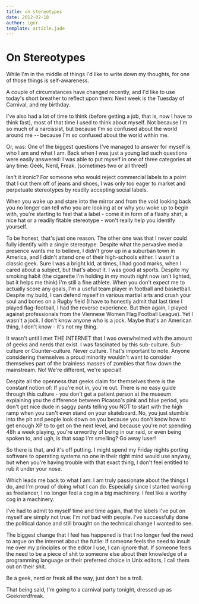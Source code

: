 ```yaml
---
title: on stereotypes
date: 2012-02-18
author: igor
template: article.jade
---
```


# On Stereotypes

While I'm in the middle of things I'd like to write down my thoughts, for one of those things is self-awareness.

A couple of circumstances have changed recently, and I'd like to use today's short breather to reflect upon them: Next week is the Tuesday of Carnival, and my birthday.

I've also had a lot of time to think (before getting a job, that is, now I have to think fast), most of that time I used to think about myself.
Not because I'm so much of a narcissist, but because I'm so confused about the world around me -- because I'm so confused about the world within me.

Or, was: One of the biggest questions I've managed to answer for myself is who I am and what I am.
Back when I was just a young lad such questions were easily answered: I was able to put myself in one of three categories at any time: Geek, Nerd, Freak.
(sometimes two or all three!)

Isn't it ironic? For someone who would reject commercial labels to a point that I cut them off of jeans and shoes, I was only too eager to market and perpetuate stereotypes by readily accepting social labels.

When you wake up and stare into the mirror and from the void looking back you no longer can tell who you are looking at or why you woke up to begin with, you're starting to feel that a label - come it in form of a flashy shirt, a nice hat or a readily fitable stereotype - won't really help you identify yourself.

To be honest, that's just one reason.
The other one was that I never could fully identify with a single stereotype.
Despite what the pervasive media presence wants me to believe, I didn't grow up in a suburban town in America, and I didn't attend one of their high-schools either.
I wasn't a classic geek.
Sure I was a bright kid, at times, I had good marks, when I cared about a subject, but that's about it.
I was good at sports.
Despite my smoking habit (the cigarette I'm holding in my mouth right now isn't lighted, but it helps me think) I'm still a fine athlete.
When you don't expect me to actually score any goals, I'm a useful team player in football and basketball.
Despite my build, I can defend myself in various martial arts and crush your soul and bones on a Rugby field (I have to honestly admit that last time I played flag-football, I had the reverse experience.
But then again, I played against professionals from the Viennese Women Flag Football League).
Yet I wasn't a jock.
I don't know anyone who is a jock.
Maybe that's an American thing, I don't know - it's not my thing.

It wasn't until I met THE INTERNET that I was overwhelmed with the amount of geeks and nerds that exist.
I was fascinated by this sub-culture.
Sub-culture or Counter-culture.
Never culture.
That's important to note.
Anyone considering themselves a proud minority wouldn't want to consider themselves part of the brainless masses of zombies that flow down the mainstream.
No! We're different, we're special!

Despite all the openness that geeks claim for themselves there is the constant notion of: If you're not in, you're out.
There is no easy guide through this culture - you don't get a patient person at the museum explaining you the difference between Picasso's pink and blue period, you don't get nice dude in saggy pants telling you NOT to start with the high ramp when you can't even stand on your skateboard.
No, you just stumble into the pit and people look down on you because you don't know how to get enough XP to to get on the next level, and because you're not spending 48h a week playing, you're unworthy of being in our raid, or even being spoken to, and ugh, is that soap I'm smelling? Go away luser!

So there is that, and it's off putting.
I might spend my Friday nights porting software to operating systems no one in their right mind would use anyway, but when you're having trouble with that exact thing, I don't feel entitled to rub it under your nose.

Which leads me back to what I am: I am truly passionate about the things I do, and I'm proud of doing what I can do.
Especially since I started working as freelancer, I no longer feel a cog in a big machinery.
I feel like a worthy cog in a machinery.

I've had to admit to myself time and time again, that the labels I've put on myself are simply not true: I'm *not* bad with people.
I've successfully done the political dance and still brought on the technical change I wanted to see.

The biggest change that I feel has happened is that I no longer feel the need to argue on the internet about the futile: If someone feels the need to insult me over my principles or the editor I use, I can ignore that.
If someone feels the need to be a piece of shit to someone else about their knowledge of a programming language or their preferred choice in Unix editors, I call them out on their shit.

Be a geek, nerd or freak all the way, just don't be a troll.

That being said, I'm going to a carnival party tonight, dressed up as Geeknerdfreak.
